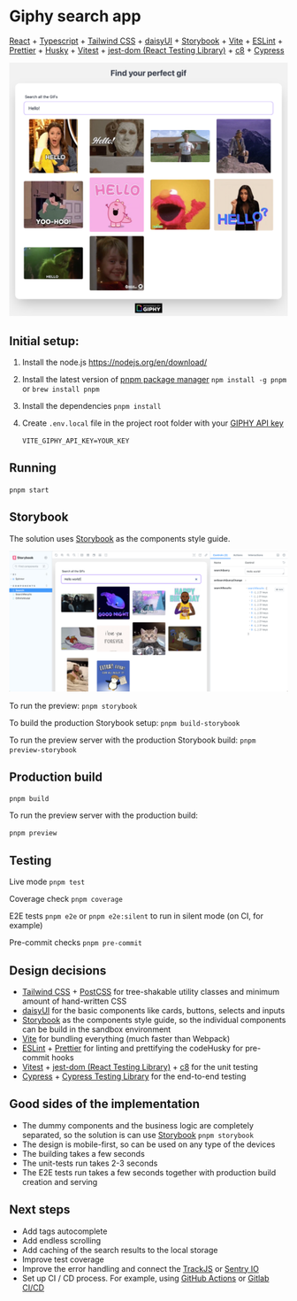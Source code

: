 # Giphy search app

[React](https://reactjs.org) + [Typescript](https://www.typescriptlang.org) + [Tailwind CSS](https://tailwindcss.com) + [daisyUI](https://daisyui.com) + [Storybook](http://storybook.js.org) + [Vite](https://vitejs.dev) + [ESLint](https://eslint.org) + [Prettier](https://prettier.io) + [Husky](https://github.com/typicode/husky) + [Vitest](https://vitest.dev) + [jest-dom (React Testing Library)](https://github.com/testing-library/jest-dom) + [c8](https://github.com/bcoe/c8) + [Cypress](https://www.cypress.io)

![Giphy search app](screenshots/app.png?raw=true)

## Initial setup:

1. Install the node.js
   https://nodejs.org/en/download/

2. Install the latest version of [pnpm package manager](https://pnpm.io/installation#using-npm)
   `npm install -g pnpm` or `brew install pnpm`

3. Install the dependencies
   `pnpm install`

4. Create `.env.local` file in the project root folder with your [GIPHY API key](https://developers.giphy.com/dashboard/?create=true)

   `VITE_GIPHY_API_KEY=YOUR_KEY`

## Running

`pnpm start`

## Storybook

The solution uses [Storybook](http://storybook.js.org) as the components style guide.

![Giphy search storybook](screenshots/storybook.png?raw=true)

To run the preview:
`pnpm storybook`

To build the production Storybook setup:
`pnpm build-storybook`

To run the preview server with the production Storybook build:
`pnpm preview-storybook`

## Production build

`pnpm build`

To run the preview server with the production build:

`pnpm preview`

## Testing

Live mode
`pnpm test`

Coverage check
`pnpm coverage`

E2E tests
`pnpm e2e`
or
`pnpm e2e:silent` to run in silent mode (on CI, for example)

Pre-commit checks
`pnpm pre-commit`

## Design decisions

- [Tailwind CSS](https://tailwindcss.com) + [PostCSS](http://postcss.org) for tree-shakable utility classes and minimum amount of hand-written CSS
- [daisyUI](https://daisyui.com) for the basic components like cards, buttons, selects and inputs
- [Storybook](http://storybook.js.org) as the components style guide, so the individual components can be build in the sandbox environment
- [Vite](https://vitejs.dev) for bundling everything (much faster than Webpack)
- [ESLint](http://eslint.org) + [Prettier](http://prettier.io) for linting and prettifying the codeHusky for pre-commit hooks
- [Vitest](http://vitest.dev) + [jest-dom (React Testing Library)](https://github.com/testing-library/jest-dom) + [c8](https://github.com/bcoe/c8) for the unit testing
- [Cypress](http://cypress.io) + [Cypress Testing Library](https://testing-library.com/docs/cypress-testing-library/intro/) for the end-to-end testing

## Good sides of the implementation

- The dummy components and the business logic are completely separated, so the solution is can use [Storybook](http://storybook.js.org) `pnpm storybook`
- The design is mobile-first, so can be used on any type of the devices
- The building takes a few seconds
- The unit-tests run takes 2-3 seconds
- The E2E tests run takes a few seconds together with production build creation and serving

## Next steps

- Add tags autocomplete
- Add endless scrolling
- Add caching of the search results to the local storage
- Improve test coverage
- Improve the error handling and connect the [TrackJS](https://trackjs.com) or [Sentry IO](http://sentry.io)
- Set up CI / CD process. For example, using [GitHub Actions](https://github.com/features/actions) or [Gitlab CI/CD](https://docs.gitlab.com/ee/ci/)
